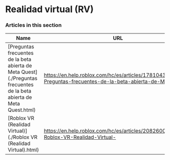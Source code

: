 # Realidad virtual (RV)  
### Articles in this section
Name|URL
-|-
[Preguntas frecuentes de la beta abierta de Meta Quest](./Preguntas frecuentes de la beta abierta de Meta Quest.html) |https://en.help.roblox.com/hc/es/articles/17810433924628-Preguntas-frecuentes-de-la-beta-abierta-de-Meta-Quest
[Roblox VR (Realidad Virtual)](./Roblox VR (Realidad Virtual).html) |https://en.help.roblox.com/hc/es/articles/208260046-Roblox-VR-Realidad-Virtual-